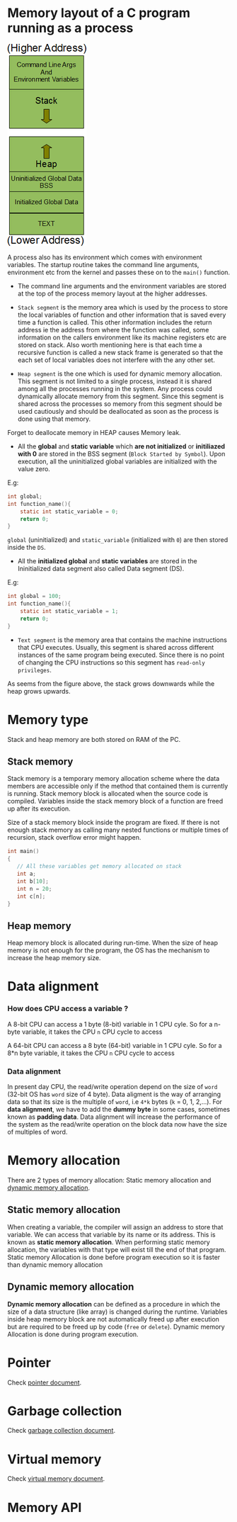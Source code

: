 # Memory layout of a C program running as a process

![](../../Environment/Images/process-memory-layout.png)

A process also has its environment which comes with environment variables. The startup routine takes the command line arguments, environment etc from the kernel and passes these on to the ``main()`` function.

* The command line arguments and the environment variables are stored at the top of the process memory layout at the higher addresses.
* ``Stack segment`` is the memory area which is used by the process to store the local variables of function and other information that is saved every time a function is called. This other information includes the return address ie the address from where the function was called, some information on the callers environment like its machine registers etc are stored on stack. Also worth mentioning here is that each time a recursive function is called a new stack frame is generated so that the each set of local variables does not interfere with the any other set.

* ``Heap segment`` is the one which is used for dynamic memory allocation. This segment is not limited to a single process, instead it is shared among all the processes running in the system. Any process could dynamically allocate memory from this segment. Since this segment is shared across the processes so memory from this segment should be used cautiously and should be deallocated as soon as the process is done using that memory.

Forget to deallocate memory in HEAP causes Memory leak.

* All the **global** and **static variable** which **are not initialized** or **initiliazed with 0** are stored in the BSS segment (``Block Started by Symbol``). Upon execution, all the uninitialized global variables are initialized with the value zero.

E.g:

```c
int global;
int function_name(){
    static int static_variable = 0;
    return 0;
}
```

``global`` (uninitialized) and ``static_variable`` (initialized with ``0``) are then stored inside the ``DS``.

* All the **initialized global** and **static variables** are stored in the Ininitialized data segment also called Data segment (DS).

E.g:

```c
int global = 100;
int function_name(){
    static int static_variable = 1;
    return 0;
}
```

* ``Text segment`` is the memory area that contains the machine instructions that CPU executes. Usually, this segment is shared across different instances of the same program being executed. Since there is no point of changing the CPU instructions so this segment has ``read-only privileges``.

As seems from the figure above, the stack grows downwards while the heap grows upwards.

# Memory type

Stack and heap memory are both stored on RAM of the PC.

## Stack memory

Stack memory is a temporary memory allocation scheme where the data members are accessible only if the method that contained them is currently is running. Stack memory block is allocated when the source code is compiled. Variables inside the stack memory block of a function are freed up after its execution.

Size of a stack memory block inside the program are fixed. If there is not enough stack memory as calling many nested functions or multiple times of recursion, stack overflow error might happen.

```c
int main()
{
   // All these variables get memory allocated on stack
   int a;
   int b[10];
   int n = 20;
   int c[n];
}
```

## Heap memory

Heap memory block is allocated during run-time. When the size of heap memory is not enough for the program, the OS has the mechanism to increase the heap memory size.

# Data alignment 

### How does CPU access a variable ?

A 8-bit CPU can access a 1 byte (8-bit) variable in 1 CPU cyle. So for a n-byte variable, it takes the CPU ``n`` CPU cycle to access

A 64-bit CPU can access a 8 byte (64-bit) variable in 1 CPU cyle. So for a 8*n byte variable, it takes the CPU ``n`` CPU cycle to access

### Data alignment

In present day CPU, the read/write operation depend on the size of ``word`` (32-bit OS has ``word`` size of 4 byte). Data aligment is the way of arranging data so that its size is the multiple of ``word``, i.e ``4*k`` bytes (``k`` = 0, 1, 2,...). For **data alignment**, we have to add the **dummy byte** in some cases, sometimes known as **padding data**. Data alignment will increase the performance of the system as the read/write operation on the block data now have the size of multiples of word.

# Memory allocation

There are 2 types of memory allocation: Static memory allocation and [dynamic memory allocation](Dynamic%20memory%20allocation).

## Static memory allocation

When creating a variable, the compiler will assign an address to store that variable. We can access that variable by its name or its address. This is known as **static memory allocation**. When performing static memory allocation, the variables with that type will exist till the end of that program. Static memory Allocation is done before program execution so it is faster than dynamic memory allocation

## Dynamic memory allocation

**Dynamic memory allocation** can be defined as a procedure in which the size of a data structure (like array) is changed during the runtime. Variables inside heap memory block are not automatically freed up after execution but are required to be freed up by code (``free`` or ``delete``). Dynamic memory Allocation is done during program execution.

# Pointer

Check [pointer document](Pointer).

# Garbage collection

Check [garbage collection document]().

# Virtual memory

Check [virtual memory document]().

# Memory API
